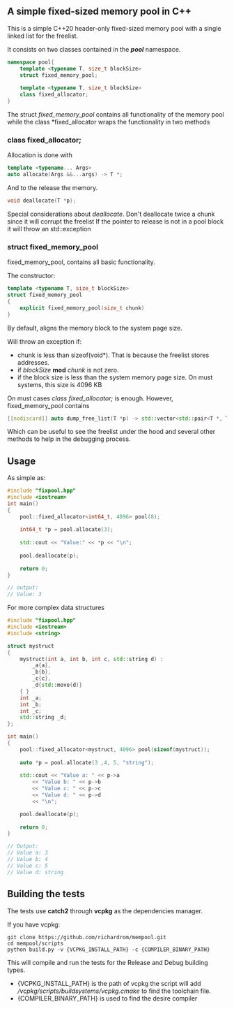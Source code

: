 ## A simple fixed-sized memory pool in C++

This is a simple C++20 header-only fixed-sized memory pool with a single linked list for the freelist.

It consists on two classes contained in the *__pool__* namespace.

```c++
namespace pool{
    template <typename T, size_t blockSize>
    struct fixed_memory_pool;
            
    template <typename T, size_t blockSize>
    class fixed_allocator;
}
```

The struct *fixed_memory_pool* contains all functionality of the memory pool while the class *fixed_allocator
wraps the functionality in two methods

### class fixed_allocator;

Allocation is done with

```c++
template <typename... Args>
auto allocate(Args &&...args) -> T *;
```

And to the release the memory.

```c++
void deallocate(T *p);
```

Special considerations about *deallocate*.
Don't deallocate twice a chunk since it will corrupt the freelist
If the pointer to release is not in a pool block it will throw an std::exception

### struct fixed_memory_pool

fixed_memory_pool, contains all basic functionality.

The constructor:

```c++
template <typename T, size_t blockSize>
struct fixed_memory_pool
{
    explicit fixed_memory_pool(size_t chunk)
}
```

By default, aligns the memory block to the system page size.

Will throw an exception if:

- chunk is less than sizeof(void*). That is because the freelist stores addresses.
- if *blockSize* **mod** *chunk* is not zero.
- if the block size is less than the system memory page size. On must systems, this size is 4096 KB

On must cases *class fixed_allocator;* is enough. However, fixed_memory_pool contains

```c++
[[nodiscard]] auto dump_free_list(T *p) -> std::vector<std::pair<T *, T *>>;
```

Which can be useful to see the freelist under the hood and several other methods to help in the debugging process.

## Usage

As simple as:

```c++
#include "fixpool.hpp"
#include <iostream>
int main()
{
    pool::fixed_allocator<int64_t, 4096> pool(8);
    
    int64_t *p = pool.allocate(3);
    
    std::cout << "Value:" << *p << "\n";
    
    pool.deallocate(p);
    
    return 0;
}

// output:
// Value: 3
```

For more complex data structures

```c++
#include "fixpool.hpp"
#include <iostream>
#include <string>

struct mystruct
{
    mystruct(int a, int b, int c, std::string d) :
        _a{a},
        _b{b},
        _c{c},
        _d{std::move(d)}
    { }
    int _a;
    int _b;
    int _c;
    std::string _d;
};

int main()
{
    pool::fixed_allocator<mystruct, 4096> pool(sizeof(mystruct));
    
    auto *p = pool.allocate(3 ,4, 5, "string");
    
    std::cout << "Value a: " << p->a
        << "Value b: " << p->b
        << "Value c: " << p->c
        << "Value d: " << p->d
        << "\n";

    pool.deallocate(p);
    
    return 0;
}

// Output:
// Value a: 3
// Value b: 4
// Value c: 5
// Value d: string
```

## Building the tests
The tests use **catch2** through **vcpkg** as the dependencies manager.

If you have vcpkg:
```shell
git clone https://github.com/richardrom/mempool.git
cd mempool/scripts
python build.py -v {VCPKG_INSTALL_PATH} -c {COMPILER_BINARY_PATH}
```
This will compile and run the tests for the Release and Debug building types.

- {VCPKG_INSTALL_PATH} is the path of vcpkg the script will add */vcpkg/scripts/buildsystems/vcpkg.cmake* to find the toolchain file.
- {COMPILER_BINARY_PATH} is used to find the desire compiler